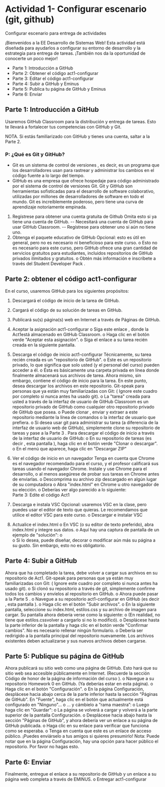 # Actividad 1- Configurar escenario (git, github)
Configurar escenario para entrega de actividades

¡Bienvenidos a la EE Desarrollo de Sistemas Web! Esta actividad está diseñada para ayudarlos a configurar su entorno de desarrollo y la estrategia para entrega de tareas. ¡También nos da la oportunidad de conocerte un poco mejor!

- Parte 1: Introducción a GitHub
- Parte 2: Obtener el código act1-configurar
- Parte 3: Editar el código act1-configurar
- Parte 4: Subir a GitHub y Eminus
- Parte 5: Publica tu página de GitHub y Eminus 
- Parte 6: Enviar

## Parte 1: Introducción a GitHub
Usaremos GitHub Classroom para la distribución y entrega de tareas. Esto te llevará a fortalecer tus competencias con GitHub y Git.

NOTA. Si estás familiarizado con GitHub y tienes una cuenta, saltar a la Parte 2.
### P: ¿Qué es Git y GitHub?
- Git es un sistema de control de versiones , es decir, es un programa que los desarrolladores usan para rastrear y administrar los cambios en el código fuente a lo largo del tiempo.
- GitHub es una empresa que ofrece hospedaje para código administrado por el sistema de control de versiones Git.
Git y GitHub son herramientas sofisticadas para el desarrollo de software colaborativo, utilizadas por millones de desarrolladores de software en todo el mundo. Git es increíblemente poderoso, pero tiene una curva de aprendizaje notoriamente empinada.

1. Regístrese para obtener una cuenta gratuita de Github
Omita esto si ya tiene una cuenta de GitHub.
-- Necesitará una cuenta de GitHub para usar GitHub Classroom.
-- Regístrese para obtener uno si aún no tiene uno.
2. Obtenga el paquete educativo de GitHub
Opcional: esto es útil en general, pero no es necesario ni beneficioso para este curso.
o	Esto no es necesario para este curso, pero GitHub ofrece una gran cantidad de servicios gratuitos para estudiantes, incluidos repositorios de GitHub privados ilimitados y gratuitos.
o	Obtén más información e inscríbete a través del Student Developer Pack .

## Parte 2: obtener el código act1-configurar
En el curso, usaremos GitHub para los siguientes propósitos:
1.	Descargará el código de inicio de la tarea de GitHub.
2.	Cargará el código de su solución de tareas en GitHub.
3.	Publicará su(s) página(s) web en Internet a través de Páginas de GitHub.

1. Aceptar la asignación act1-configurar
o	Siga este enlace , donde la Act1está almacenado en GitHub Classroom.
o	Haga clic en el botón verde "Aceptar esta asignación". 
o	Siga el enlace a su tarea recién creada en la siguiente pantalla. 

2. Descarga el código de inicio act1-configurar
Técnicamente, su tarea recién creada es un "repositorio de GitHub".
o	Este es un repositorio privado, lo que significa que solo usted (y el personal del curso) pueden acceder a él.
o	Ésta es básicamente una carpeta privada en línea donde finalmente almacenará sus archivos de tarea. Ahora mismo, sin embargo, contiene el código de inicio para la tarea.
En este punto, desea descargar los archivos en este repositorio.
Git-speak para personas que ya están muy familiarizadas con Git:
( Ignore este cuadro por completo si nunca antes ha usado git).
o	La "tarea" creada para usted a través de la interfaz de usuario de GitHub Classroom es un repositorio privado de GitHub como cualquier otro repositorio privado de GitHub que posea.
o	Puede clonar , enviar y extraer a este repositorio mediante la línea de comandos o la interfaz de usuario que prefiera.
o	Si desea usar git para administrar su tarea (a diferencia de la interfaz de usuario web de GitHub), simplemente clone su repositorio de tareas y pase a la Parte 3 .
Para descargar el código de inicio a través de la interfaz de usuario de GitHub:
o	En su repositorio de tareas (es decir , esta pantalla ), haga clic en el botón verde "Clonar o descargar". 
o	En el menú que aparece, haga clic en "Descargar ZIP" 

3. Ver el código de inicio en un navegador
Tenga en cuenta que Chrome es el navegador recomendado para el curso, y el profesor calificará sus tareas usando el navegador Chrome. Instale y use Chrome para el desarrollo, o al menos asegúrese de probar sus tareas en Chrome antes de enviarlas.
o	Descomprima su archivo zip descargado en algún lugar de su computadora
o	Abra "index.html" en Chrome u otro navegador de su elección.
o	Deberías ver algo parecido a lo siguiente:  
Parte 3: Edite el código Act1
1. Descarga e instala VSC
Opcional: usaremos VSC en la clase, pero puedes usar el editor de texto que quieras.
Le recomendamos que utilice el editor VSC  para este curso.
o	Descargar e instalar VSC

2. Actualice el index.html
o	En VSC (o su editor de texto preferido), abra index.html y integre sus datos.
o	Aquí hay una captura de pantalla de un ejemplo de "solución":
o	 
o	Si lo desea, puede diseñar, decorar o modificar aún más su página a su gusto. Sin embargo, esto no es obligatorio.


## Parte 4: Subir a GitHub
Ahora que ha completado la tarea, debe volver a cargar sus archivos en su repositorio de Act1.
Git-speak para personas que ya están muy familiarizadas con Git:
( Ignore este cuadro por completo si nunca antes ha usado git).
o	Si clonó su repositorio a través de git, simplemente confirme todos los cambios y envíelos al repositorio en GitHub.
o	Ahora puede pasar a la Parte 5 .
o	Navegue a su repositorio act1-configurar en GitHub (es decir , esta pantalla ).
o	Haga clic en el botón "Subir archivos". 
o	En la siguiente pantalla, seleccione su index.html, estilos.css y su archivo de imagen para cargar. Su pantalla ahora debería verse como la siguiente: 
o	(En realidad, no tiene que estilos.cssvolver a cargarlo si no lo modificó).
o	Desplácese hasta la parte inferior de la pantalla y haga clic en el botón verde "Confirmar cambios". No es necesario rellenar ningún formulario. 
o	Debería ser redirigido a la pantalla principal del repositorio nuevamente. Los archivos existentes deben actualizarse y sus nuevos archivos deben cargarse.

## Parte 5: Publique su página de GitHub
Ahora publicará su sitio web como una página de GitHub. Esto hará que su sitio web sea accesible públicamente en Internet. (Recuerde la sección Código de honor de la página de información del curso ).
o	Navegue a su repositorio Homework 0 en GitHub. (Ya deberías estar en esta página).
o	Haga clic en el botón "Configuración". 
o	En la página Configuración, desplácese hacia abajo cerca de la parte inferior hasta la sección "Páginas de GitHub". En "Fuente", haga clic en el botón que actualmente está configurado en "Ninguno"... 
o	… y cámbielo a “rama maestra”: 
o	Luego haga clic en "Guardar": 
o	La página se volverá a cargar y volverá a la parte superior de la pantalla Configuración.
o	Desplácese hacia abajo hasta la sección "Páginas de GitHub", y ahora debería ver un enlace a su página de GitHub publicada.
o	Haga clic en su enlace para verificar que funciona como se esperaba.
o	Tenga en cuenta que este es un enlace de acceso público. ¡Puedes enviárselo a tus amigos si quieres presumirlo!
Nota: Puede notar que en la página Configuración, hay una opción para hacer público el repositorio. Por favor no hagas esto.

## Parte 6: Enviar
Finalmente, entregue el enlace a su repositorio de GitHub y un enlace a su página web completa a través de EMINUS.
o	Entregar act1-configurar

